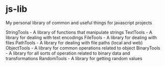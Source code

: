 js-lib
======

My personal library of common and useful things for javascript projects

StringTools - A library of functions that manipulate strings
TextTools - A library for dealing with text encodings
FileTools - A library for dealing with files
PathTools - A library for dealing with file paths (local and web)
ObjectTools - A library for common operations related to object
BinaryTools - A library for all sorts of operation related to binary data and transformations
RandomTools - A library for getting random values